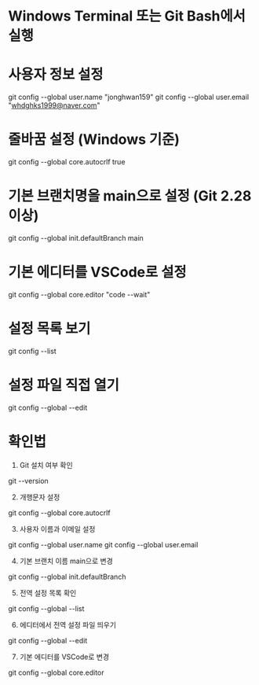 # Windows Terminal 또는 Git Bash에서 실행

# 사용자 정보 설정
git config --global user.name "jonghwan159"
git config --global user.email "whdghks1999@naver.com"

# 줄바꿈 설정 (Windows 기준)
git config --global core.autocrlf true

# 기본 브랜치명을 main으로 설정 (Git 2.28 이상)
git config --global init.defaultBranch main

# 기본 에디터를 VSCode로 설정
git config --global core.editor "code --wait"

# 설정 목록 보기
git config --list

# 설정 파일 직접 열기
git config --global --edit


# 확인법
1. Git 설치 여부 확인

git --version

2. 개행문자 설정

git config --global core.autocrlf

3. 사용자 이름과 이메일 설정

git config --global user.name
git config --global user.email

4. 기본 브랜치 이름 main으로 변경

git config --global init.defaultBranch

5. 전역 설정 목록 확인

git config --global --list

6. 에디터에서 전역 설정 파일 띄우기

git config --global --edit

7. 기본 에디터를 VSCode로 변경

git config --global core.editor